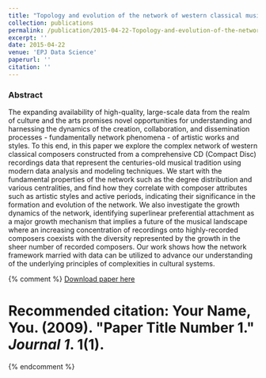 ```yaml
---
title: "Topology and evolution of the network of western classical music composers"
collection: publications
permalink: /publication/2015-04-22-Topology-and-evolution-of-the-network-of-western-classical-music-composers
excerpt: ''
date: 2015-04-22
venue: 'EPJ Data Science'
paperurl: ''
citation: ''
---
```

### Abstract
The expanding availability of high-quality, large-scale data from the realm of culture and the arts promises novel opportunities for understanding and harnessing the dynamics of the creation, collaboration, and dissemination processes - fundamentally network phenomena - of artistic works and styles. To this end, in this paper we explore the complex network of western classical composers constructed from a comprehensive CD (Compact Disc) recordings data that represent the centuries-old musical tradition using modern data analysis and modeling techniques. We start with the fundamental properties of the network such as the degree distribution and various centralities, and find how they correlate with composer attributes such as artistic styles and active periods, indicating their significance in the formation and evolution of the network. We also investigate the growth dynamics of the network, identifying superlinear preferential attachment as a major growth mechanism that implies a future of the musical landscape where an increasing concentration of recordings onto highly-recorded composers coexists with the diversity represented by the growth in the sheer number of recorded composers. Our work shows how the network framework married with data can be utilized to advance our understanding of the underlying principles of complexities in cultural systems.

{% comment %}
[Download paper here](http://academicpages.github.io/files/paper1.pdf)

# Recommended citation: Your Name, You. (2009). "Paper Title Number 1." <i>Journal 1</i>. 1(1). 
{% endcomment %}